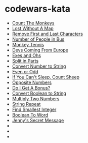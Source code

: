 # codewars-kata

- [Count The Monkeys](/tests/kata1.countTheMonkeys.js)
- [Lost Without A Map](/tests/kata2.lostWithoutAMap.js)
- [Remove First and Last Characters](/tests/kata3.removeFirstAndLastCharacters.js)
- [Number of People in Bus](/tests/kata4.numberOfPeopleInTheBus.js)
- [Monkey Tennis](/tests/kata5.monkeyTennis.js)
- [Devs Coming From Europe](/tests/kata6.devsComingFromEurope.js)
- [Exes and Ohs](/tests/kata7.exesAndOhs.js)
- [Split in Parts](/tests/kata8.splitInParts.js)
- [Convert Number to String](/tests/kata9.convertNumberToString.js)
- [Even or Odd](/tests/kata10.evenOrOdd.js)
- [If You Can't Sleep, Count Sheep](/tests/kata11.ifYouCantSleepCountSheep.js)
- [Opposite Numbers](/tests/kata12.oppositeNumbers.js)
- [ Do I Get A Bonus?](/tests/kata13.doIGetABonus.js)
- [Convert Boolean to String](/tests/kata14.convertBooleanToString.js)
- [Multiply Two Numbers](/tests/kata15.multiplyTwoNumbers.js)
- [String Repeat](/tests/kata16.stringRepeat.js)
- [Find Smallest Integer](/tests/kata17.findSmallestInteger.js)
- [Boolean To Word](/tests/kata18.booleanToWord.js)
- [Jenny's Secret Message](/tests/kata19.jenntsSecretMessage.js)
- [](/tests/)
- [](/tests/)
- [](/tests/)